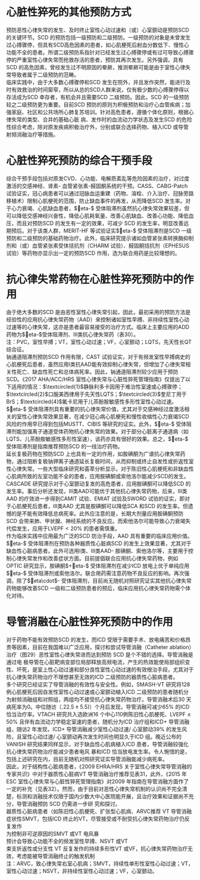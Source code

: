 # 心脏性猝死的其他预防方式  
预防恶性心律失常的发生、及时终止室性心动过速和（或）心室颤动是预防SCD 的关键环节。SCD 的预防包括一级预防和二级预防。一级预防的对象是未曾发生过心搏骤停，但具有SCD高危因素的患者，如心肌梗死后射血分数低下、慢性心功能不全的患者。所谓二级预防系指针对已经发生过心搏骤停或有过可导致心搏骤停的严重室性心律失常而抢救存活的患者，预防其再次发生。另外强调，具有SCD 的高危因素，曾经发生过不明原因的晕厥，推测晕厥可能是由于室性心律失常导致者属于二级预防的范畴。  
临床实践中，由于大多数心搏骤停和SCD 发生在院外，并且发作突然，能进行及时有效救治的时间窗窄，所以从总的SCD人群来说，仅有极少数的心搏骤停得以存活成为SCD 幸存者，有机会并且需要SCD 二级预防。因此，SCD 的一级预防较之二级预防更为重要。目前SCD 预防的原则为积极预防和治疗心血管疾病；加强家庭、社区和公共场所心肺复苏培训。针对高危患者，遵循个体化原则，根据心律失常的类型、合并的基础心脏 病、发作时的血流动力学状态及发生SCD 的危险性综合考虑，除对原发疾病积极治疗外，分别或联合选择药物、植入ICD 或导管射频消融治疗等措施。  
#  心脏性猝死预防的综合干预手段  
综合干预手段包括对原发CVD、心功能、电解质紊乱等危险因素的治疗，对过度激活的交感神经、肾素- 血管紧张素-醛固酮系统的干预。CASS、CABG-Patch 试验证实，冠心病患者可以通过冠脉血运重建（药物、溶栓、介入治疗、冠脉旁路移植术）限制心肌梗死的范围，防止缺血事件的再发，从而降低SCD 发生率。对于心力衰竭、心肌缺血患者，$eta-$ 受体阻滞剂虽然抗心律失常效果较差，但可以降低交感神经兴奋性，降低心肌耗氧量、改善心肌缺血、改善心功能、降低血压，而且对预防SCD  的发生有一定的效果，可减少 SCD  的发生率，明显改善远 期预后。对于该类人群，MERIT-HF 等试验证实$eta-$ 受体阻滞剂是SCD 一级预防和二级预防的基础药物治疗。此外，临床研究提示诸如血管紧张素转换酶抑制剂和（或）血管紧张素受体拮抗剂（CHARM 试验）、醛固酮拮抗剂（EPHESUS 试验）等药物亦显示出一定的预防SCD 作用，选为联合用药是比较理想的。  
#  抗心律失常药物在心脏性猝死预防中的作用  
由于绝大多数的SCD 是由恶性室性心律失常引起，因此，最初采用的预防方法是经验性的应用抗心律失常药物（AAD）来控制诸如室性早搏、非持续性室性心动过速等的心律失常，这亦是患者最容易接受的治疗方式。临床上主要应用的ADD 药物为$eta-$受体阻滞剂、Ⅲ类抗心律失常药（表30）。  
注：PVC，室性早搏；VT，室性心动过速；VF，心室颤动；LQTS，先天性长QT 综合征。  
钠通道阻滞剂预防SCD 作用有限，CAST 试验证实，对于有频发室性早搏病史的心肌梗死后患者，虽然应用Ⅰ类抗AAD能有效抑制心律失常，但增加了心律失常相关性死亡、缺血性死亡和总体病死率。因此，钠通道阻滞剂较少应用于预防SCD。《2017 AHA/ACC/HRS 室性心律失常与心脏性猝死管理指南》仅提出了以下适用的情况：$\textcircled{1}$静脉利多卡因用于难治性室速或心搏骤停；$\textcircled{2}$口服美西律用于先天性LQTS；$\textcircled{3}$奎尼丁用于$\mathrm{BrS}$；$\textcircled{4}$氟卡尼用于儿茶酚胺敏感性多形性室性心动过速。  
$eta-$ 受体阻滞剂具有重要的抗心律失常价值，尤其对于交感神经过度激活相关的室性心律失常效果显著，在减少冠心病心肌梗死和慢性收缩性心力衰竭SCD 风险的作用早已得到包括MUSTT、CIBIS 等研究的证实。此外，$eta-$ 受体阻滞剂能加强离子通道受体药物抗心律失常的效果。对于部分心脏离子通道病（如LQTS、儿茶酚胺敏感性多形性室速），该药亦具有很好的效果。总之，$eta-$ 受体阻滞剂是指南推荐预防SCD 的一线治疗药物。  
延长复极药物在预防SCD 上也具有一定的作用，如胺碘酮为广谱抗心律失常药物，通过阻断复极钠钾离子通道延长复极时间，从而抑制或终止自发性或折返性室性心律失常。一些大型临床研究和荟萃分析显示，对于陈旧性心肌梗死和非缺血性心肌病所致的左室功能不全的患者，应用胺碘酮或索他洛尔能减少SCD的发生。CASCADE 研究提示对于心室颤动复发的高危患者，应用胺碘酮可以降低SCD 的发生率。事后分析还发现，Ⅲ类AAD可能优于其他抗心律失常药物，后来，Ⅲ类AAD 的疗效进一步得到CAMIT 试验、EMIAT 试验及SWORD 试验的证实，即对于心肌梗死后患者，Ⅲ类AAD 尤其是胺碘酮可以降低SCA 和SCD 的发生率。但遗憾的是不能有效降低总病死率。此外应注意的是，长期大剂量应用胺碘酮预防SCD 会带来肺、甲状腺、神经系统的不良反应。而索他洛尔可能导致心力衰竭失代偿发生，应用于$\mathrm{LVEPF}<20\%$ 的患者需慎重。  
作为临床实践中应用最为广泛的SCD 防治手段，AAD 具有重要的临床应用价值。$eta-$ 受体阻滞剂在预防各种器质性心脏病SCD 的发生上效果显著，尤其对于缺血性心脏病患者。此外可选用Ⅰ类、Ⅲ类AAD- 胺碘酮、索他洛尔等，主要用于控制心律失常发作和改善症状方面。目前提倡联合应用抗心律失常药物，例如OPTIC 研究显示，胺碘酮$+eta-$ 受体阻滞剂在减少ICD 放电上优于单纯应用$eta-$ 受体阻滞剂或索他洛尔。联合用药需注意药物不良反应的影响。再次强调，除了$eta\cdot$- 受体阻滞剂，目前尚无随机对照研究证实其他抗心律失常药物能够改善SCD 一级和二级预防患者的预后，临床应用抗心律失常药物需个体化对待。  
#  导管消融在心脏性猝死预防中的作用  
对于药物不能有效预防SCD 的发生，而ICD 受限于需要手术、放电痛苦和价格昂贵等因素，目前在我国难以广泛应用，探讨和尝试导管消融（Catheter ablation）治疗（图29）恶性室性心律失常进而达到预防 SCD  是个不错的选择。导管消融是通过电 极导管在心脏靶病变部位局部释放高频电流，产生的热效能使局部组织变性、坏死，是室上性心动过速和部分良性室性心动过速的有效根治手段，尤其对于抗心律失常药物治疗不理想甚至无效的ICD 二级预防的器质性心脏病患者。  
多个研究已经证实了导管消融的有效性与安全性。例如，SMASH-VT 研究将128 例心肌梗死后因自发性室性心动过速或心室颤动植入ICD 二级预防的患者随机分为射频消融组和对照组，两组均不接受抗心律失常药物治疗。导管消融术后30 天病死率为0。中位随访（$.22.5\pm5.5)$）个月后发现，导管消融可减少$65\%$ 的ICD 恰当治疗率。VTACH 研究共入选欧洲16 个中心110例陈旧性心肌梗死、$\mathrm{LVEPF}\leqslant50\%$ 且伴有血流动力学稳定室速的患者，随机分为ICD 治疗组和$\mathrm{ICD+}$ 导管消融组，随访2 年发现，$\mathrm{ICD+}$ 导管消融减少室性心动过速/ 心室颤动$39\%$ 的发生风险，且室性心动过速/ 心室颤动再次发生时间也明显久于ICD 组。晚近公布的VANISH 研究结果同样显示，对于缺血性心肌病植入ICD  患者，导管消融较强化抗心律失常药物治疗能减少患者电风 暴和ICD 恰当放电发生率。令人惋惜的是，包括上述研究在内，目前无随机对照研究证实导管消融能减少病死率。  
因此，对于结构性心脏病患者，《2009 EHRA/HRS 关于室性心律失常导管消融的专家共识》中对于器质性心脏病VT 导管消融治疗推荐见表31，此外，《2015 年ESC 室性心律失常与心脏性猝死管理指南》对2009 年指南在导管消融方面作了一定的补充（见表32）。然而，由于目前对恶性心律失常机制的认识尚不完全清楚，标测和消融技术仅限于国内少数大中心医院能开展，且治疗效果和证据尚不充分，导管消融预防 SCD  仍需进一步研 究和探讨。  
器质性心脏病患者（如陈旧性心肌梗死、扩张型心肌病、ARVC推荐 VT  导管消融  
症状性SMVT，包括ICD 终止的VT，尽管接受或不耐受抗心律失常药物治疗仍反复发作  
为控制非可逆原因的SMVT 或VT 电风暴  
预计会导致心功能不全的频发室性早搏、NSVT 或VT  
束支折返性或分支性 VT 反复发作的持续多形性VT 或VF，抗心律失常药物治疗无效，考虑能被导管消融终止的触发机制  
注：ARVC，致心律失常右室心肌病；SMVT，持续性单形性室性心动过速；VT，室性心动过速；NSVT，非持续性室性心动过速；VF，心室颤动。  
